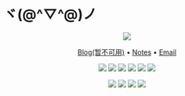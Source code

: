 # ヾ(@^▽^@)ノ

<p align='center'>
   <img src="https://github-readme-stats.vercel.app/api?username=sunyufei&show_icons=true&hide=contribs" />
</p>

<p align='center'>
   <a href='https://blog.sunyufei.ml'>Blog(暂不可用)</a>
   •
   <a href='https://sunyufei.netlify.app'>Notes</a>
   •
   <a href='mailto:sunyufei963@qq.com'>Email</a>
</p>

<p align='center'>
   <img src='https://img.shields.io/badge/C%2FC++-%2300599c?style=flat&logo=c&logoColor=white' />
   <img src='https://img.shields.io/badge/Python3-%233776ab?style=flat&logo=python&logoColor=white' />
   <!--
   <img src='https://img.shields.io/badge/Java-%23e6892e?style=flat&logo=java&logoColor=white' />
   <img src='https://img.shields.io/badge/TypeScript-%233178c6?style=flat&logo=typescript&logoColor=white' />
   -->
   <img src='https://img.shields.io/badge/Spring%20Boot-%236db33f?style=flat&logo=springboot&logoColor=white' />
   <img src='https://img.shields.io/badge/Next.js-%23000000?style=flat&logo=nextdotjs&logoColor=white' />
   <img src='https://img.shields.io/badge/Nuxt.js-%2300dc82?style=flat&logo=nuxtdotjs&logoColor=white' />
   <img src='https://img.shields.io/badge/VitePress-%2342b883?style=flat&logo=vuedotjs&logoColor=white' />
</p>

<!--
<p align='center'>
   <img src='https://img.shields.io/badge/Git-%23f05032?style=flat&logo=git&logoColor=white' />
   <img src='https://img.shields.io/badge/VSCode-%23007acc?style=flat&logo=visualstudiocode&logoColor=white' />
   <img src='https://img.shields.io/badge/IntelliJ%20IDEA-%23fe4f63?style=flat&logo=intellijidea&logoColor=white' />
   <img src='https://img.shields.io/badge/NeoVim-%2357a143?style=flat&logo=neovim&logoColor=white' />
</p>

<p align='center'>
   <img src='https://img.shields.io/badge/CI%2FCD-%23d24939?style=flat&logo=jenkins&logoColor=white' />
   <img src='https://img.shields.io/badge/Podman-%23892ca0?style=flat&logo=podman&logoColor=white' />
   <img src='https://img.shields.io/badge/Docker-%232496ed?style=flat&logo=docker&logoColor=white' />
   <img src='' />
</p>
-->

<p align='center'>
   <img src='https://img.shields.io/badge/GitHub-%2357606a?style=flat&logo=github&logoColor=white' />
   <img src='https://img.shields.io/badge/Netlify-%2305BDBA?style=flat&logo=netlify&logoColor=white' />
   <img src='https://img.shields.io/badge/Vercel-%23000000?style=flat&logo=vercel&logoColor=white' />
   <img src='https://img.shields.io/badge/Cloudflare-%23f38020?style=flat&logo=cloudflare&logoColor=white' />
</p>

<!--
<p align='center'>
   <img src='https://img.shields.io/badge/Harmony%20OS-%23ff0000?style=flat&logo=huawei&logoColor=white' />
   <img src='https://img.shields.io/badge/macOS-%23000000?style=flat&logo=apple&logoColor=white' />
   <img src='https://img.shields.io/badge/Linux-%231c89bb?style=flat&logo=linux&logoColor=white' />
   <img src='https://img.shields.io/badge/Windows-%230078d6?style=flat&logo=windows&logoColor=white' />
</p>
-->
